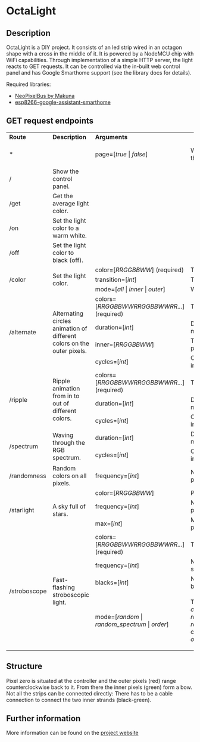 <h1>OctaLight</h1>
						<h2>Description</h2>
						<p>
							OctaLight is a DIY project. It consists of an led strip wired in an octagon shape with a cross in the middle of it. It is powered by a NodeMCU chip with WiFi capabilities. Through implementation of a simple HTTP server, the light reacts to GET requests. It can be controlled via the in-built web control panel and has Google Smarthome support (see the library docs for details).
						</p>
						<p>
							Required libraries:<br>
							<ul>
								<li><a href="https://github.com/Makuna/NeoPixelBus">NeoPixelBus by Makuna</a></li>
								<li><a href="https://github.com/bengelhaupt/esp8266-google-assistant-smarthome">esp8266-google-assistant-smarthome</a></li>
							</ul>
						</p>
						<h2>GET request endpoints</h2>
						<p>
							<table class="bordered">
								<tr>
								<td><b>Route</b></td>
								<td><b>Description</b></td>
								<td colspan="2"><b>Arguments</b></td>
								<td><b>Response</b></td>
								</tr>
								<tr>
								<td>*</td>
								<td>&nbsp;</td>
								<td>page=[<em>true</em> | <em>false</em>]</td>
								<td>Whether to respond with the control panel.</td>
								<td><em>success or error message</em></td>
								</tr>
								<tr>
								<td>/</td>
								<td>Show the control panel.</td>
								<td colspan="2">&nbsp;</td>
								<td><em>control panel</em></td>
								</tr>
								<tr>
								<td>/get</td>
								<td>Get the average light color.</td>
								<td colspan="2">&nbsp;</td>
								<td>color in <em>RRGGBBWW</em></td>
								</tr>
								<tr>
								<td>/on</td>
								<td>Set the light color to a warm white.</td>
								<td colspan="2">&nbsp;</td>
								<td>&nbsp;</td>
								</tr>
								<tr>
								<td>/off</td>
								<td>Set the light color to black (off).</td>
								<td colspan="2">&nbsp;</td>
								<td>&nbsp;</td>
								</tr>
								<tr>
								<td rowspan="3">/color</td>
								<td rowspan="3">Set the light color.</td>
								<td>color=[<em>RRGGBBWW</em>] (required)</td>
								<td>The color.</td>
								<td rowspan="3">&nbsp;</td>
								</tr>
								<tr>
								<td>transition=[<em>int</em>]</td>
								<td>The transition time in ms.</td>
								</tr>
								<tr>
								<td>mode=[<em>all</em> |&nbsp;<em>inner</em> | <em>outer</em>]</td>
								<td>Where to set color.</td>
								</tr>
								<tr>
								<td rowspan="4">/alternate</td>
								<td rowspan="4">Alternating circles animation of different colors on the outer pixels.</td>
								<td>colors=[<em>RRGGBBWWRRGGBBWWRR...</em>] (required)</td>
								<td>The colors.</td>
								<td rowspan="4">&nbsp;</td>
								</tr>
								<tr>
								<td>duration=[<em>int</em>]</td>
								<td>Duration for one color in ms.</td>
								</tr>
								<tr>
								<td>inner=[<em>RRGGBBWW</em>]</td>
								<td>The color on the inner pixels.</td>
								</tr>
								<tr>
								<td>cycles=[<em>int</em>]</td>
								<td>Cycle count. "-1" for infinity.</td>
								</tr>
								<tr>
								<td rowspan="3">/ripple</td>
								<td rowspan="3">Ripple animation from in to out of different colors.</td>
								<td>colors=[<em>RRGGBBWWRRGGBBWWRR...</em>] (required)</td>
								<td>The colors.</td>
								<td rowspan="3"></td>
								</tr>
								<tr>
								<td>duration=[<em>int</em>]</td>
								<td>Duration for one color in ms.</td>
								</tr>
								<tr>
								<td>cycles=[<em>int</em>]</td>
								<td>Cycle count. "-1" for infinity.</td>
								</tr>
								<tr>
								<td rowspan="2">/spectrum</td>
								<td rowspan="2">Waving through the RGB spectrum.</td>
								<td>duration=[<em>int</em>]</td>
								<td>Duration for one cycle in ms.</td>
								<td rowspan="2">&nbsp;</td>
								</tr>
								<tr>
								<td>cycles=[<em>int</em>]</td>
								<td>Cycle count. "-1" for infinity.</td>
								</tr>
								<tr>
								<td>/randomness</td>
								<td>Random colors on all pixels.</td>
								<td>frequency=[<em>int</em>]</td>
								<td>Number of new random pixels per second.</td>
								<td>&nbsp;</td>
								</tr>
								<tr>
								<td rowspan="3">/starlight</td>
								<td rowspan="3">A sky full of stars.</td>
								<td>color=[<em>RRGGBBWW</em>]</td>
								<td>Pixel color.</td>
								<td rowspan="3">&nbsp;</td>
								</tr>
								<tr>
								<td>frequency=[<em>int</em>]</td>
								<td>Number of pixel switches per minute.</td>
								</tr>
								<tr>
								<td>max=[<em>int</em>]</td>
								<td>Maximum number of pixels on at the same time.</td>
								</tr>
								<tr>
								<td rowspan="4">/stroboscope</td>
								<td rowspan="4">Fast-flashing stroboscopic light.</td>
								<td>colors=[<em>RRGGBBWWRRGGBBWWRR...</em>] (required)</td>
								<td>The colors.</td>
								<td rowspan="4">&nbsp;</td>
								</tr>
								<tr>
								<td>frequency=[<em>int</em>]</td>
								<td>Number of flashes per second.</td>
								</tr>
								<tr>
								<td>blacks=[<em>int</em>]</td>
								<td>Number of black phases between flashes.</td>
								</tr>
								<tr>
								<td>mode=[<em>random</em> | <em>random_spectrum&nbsp;</em>| <em>order</em>]</td>
								<td>
								<p>The ordering mode of the <em>colors.</em><br /><em>random:&nbsp;</em>random order<br /><em>random_spectrum:</em>&nbsp;random colors<br /><em>order:</em>&nbsp;<em>or</em>dered as in&nbsp;<em>colors</em></p>
								</td>
								</tr>
							</table>
						</p>
						<h2>Structure</h2>
						<p>
							Pixel zero is situated at the controller and the outer pixels (red) range counterclockwise back to it. From there the inner pixels (green) form a bow. Not all the strips can be connected directly: There has to be a cable connection to connect the two inner strands (black-green).
						</p>
						<h2>Further information</h2>
						<p>
							More information can be found on the <a href="http://bengelhaupt.com/projects/octalight">project website</a>
						</p>
